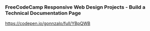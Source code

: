 ### FreeCodeCamp Responsive Web Design Projects - Build a Technical Documentation Page

https://codepen.io/gonnzalo/full/YBpQWB
